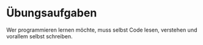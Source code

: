 # Übungsaufgaben

Wer programmieren lernen möchte, muss selbst Code lesen, verstehen und vorallem selbst schreiben.


```{tableofcontents}
```
